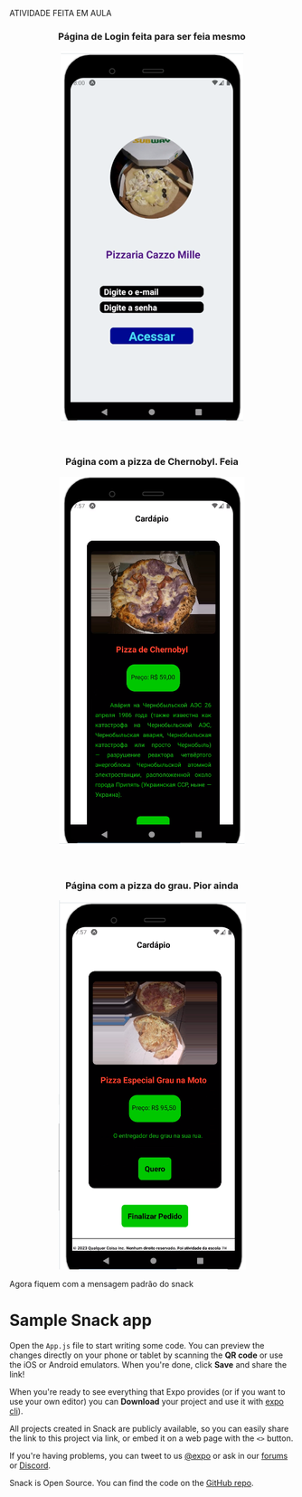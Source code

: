ATIVIDADE FEITA EM AULA
<br>

<div align="center">
  <h3>Página de Login feita para ser feia mesmo</h3>
  <img src="imagens_app/1.png" alt="Página de Login">
</div>
<br><br>
<div align="center">
  <h3>Página com a pizza de Chernobyl. Feia</h3>
  <img src="imagens_app/2.png" alt="Página Chernobyl">
</div>
<br><br>
<div align="center">
  <h3>Página com a pizza do grau. Pior ainda</h3>
  <img src="imagens_app/3.png" alt="Página Pizza Grau">
</div>


Agora fiquem com a mensagem padrão do snack

# Sample Snack app

Open the `App.js` file to start writing some code. You can preview the changes directly on your phone or tablet by scanning the **QR code** or use the iOS or Android emulators. When you're done, click **Save** and share the link!

When you're ready to see everything that Expo provides (or if you want to use your own editor) you can **Download** your project and use it with [expo cli](https://docs.expo.dev/get-started/installation/#expo-cli)).

All projects created in Snack are publicly available, so you can easily share the link to this project via link, or embed it on a web page with the `<>` button.

If you're having problems, you can tweet to us [@expo](https://twitter.com/expo) or ask in our [forums](https://forums.expo.dev/c/expo-dev-tools/61) or [Discord](https://chat.expo.dev/).

Snack is Open Source. You can find the code on the [GitHub repo](https://github.com/expo/snack).
